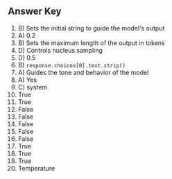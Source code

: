 ## Answer Key 

1. B) Sets the initial string to guide the model's output
2. A) 0.2
3. B) Sets the maximum length of the output in tokens
4. D) Controls nucleus sampling
5. D) 0.5
6. B) `response.choices[0].text.strip()`
7. A) Guides the tone and behavior of the model
8. A) Yes
9. C) system
10. True
11. True
12. False
13. False
14. False
15. False
16. False
17. True
18. True
19. True
20. Temperature
